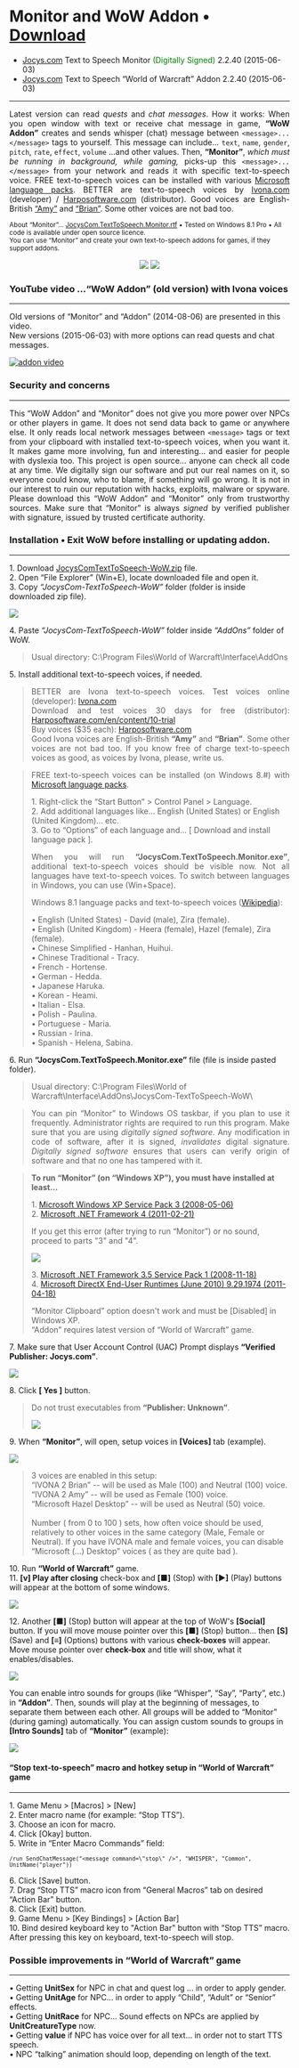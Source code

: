 # Monitor and WoW Addon • [Download](http://www.jocys.com/Files/Software/JocysCom-TextToSpeech-WoW.zip)

 * <a target="_blank" href="http://www.jocys.com">Jocys.com</a> Text to Speech Monitor <font color="#008000">(Digitally Signed)</font> 2.2.40 (2015-06-03)
 * <a target="_blank" href="http://www.jocys.com">Jocys.com</a> Text to Speech “World of Warcraft” Addon 2.2.40 (2015-06-03)

<hr />

<p align="justify">Latest version can read <i>quests</i> and <i>chat messages</i>. How it works: When you open window with text or receive chat message in game, <b>“WoW Addon”</b> creates and sends whisper (chat) message between  <code>&lt;message&gt;...&lt;/message&gt;</code> tags to yourself. This message can include... <code>text</code>, <code>name</code>, <code>gender</code>, <code>pitch</code>, <code>rate</code>, <code>effect</code>, <code>volume</code> ...and other values. Then, <b>“Monitor”</b>, <i>which must be running in background, while gaming,</i> picks-up this <code>&lt;message&gt;...&lt;/message&gt;</code> from your network and reads it with specific text-to-speech voice. FREE text-to-speech voices can be installed with various <a target="_blank" href="http://windows.microsoft.com/en-us/windows/language-packs">Microsoft language packs</a>. BETTER are text-to-speech voices by <a target="_blank"  href="http://www.ivona.com">Ivona.com</a> (developer) / <a target="_blank"  href="http://harposoftware.com/en/content/10-trial">Harposoftware.com</a>&nbsp;(distributor). Good voices are English-British <a target="_blank"  href="http://harposoftware.com/en/content/10-trial">“Amy”</a> and <a href="http://harposoftware.com/en/content/10-trial">“Brian”</a>. Some other voices are not bad too.</p>

<sub>About “Monitor”... <a href="http://www.jocys.com/files/software/JocysCom.TextToSpeech.Monitor.rtf">JocysCom.TextToSpeech.Monitor.rtf</a> • Tested on Windows 8.1 Pro • All code is available under open source licence.</sub><br />
<sup>You can use “Monitor” and create your own text-to-speech addons for games, if they support addons.<sup>

<p style="text-align: center;"><a href="http://www.jocys.com/Files/Software/JocysCom_TTS_Monitor.png" target="_blank"><img src="http://www.jocys.com/Files/Software/JocysCom_TTS_Monitor_Small_2_2_35_1.png" /></a> <a href="http://www.jocys.com/Files/Software/JocysCom_TTS_WoW_Addon.png" target="_blank"><img src="http://www.jocys.com/Files/Software/JocysCom_TTS_WoW_Addon_Small_2_2_39.png" /></a></p>

### YouTube video ...“WoW Addon” (old version) with Ivona voices
<hr />

<p>Old versions of “Monitor” and “Addon” (2014-08-06) are presented in this video.<br />
New versions (2015-06-03) with more options can read quests and chat messages.</p>

[![addon video](http://img.youtube.com/vi/lhBGNJQvbUo/0.jpg)](http://www.youtube.com/watch?v=lhBGNJQvbUo)

### Security and concerns
<hr />

<p align="justify">This “WoW Addon” and “Monitor” does not give you more power over NPCs or other players in game. It does not send data back to game or anywhere else. It only reads local network messages between <code>&lt;message&gt;</code> tags or text from your clipboard with installed text-to-speech voices, when you want it. It makes game more involving, fun and interesting... and easier for people with dyslexia too. This project is open source... anyone can check all code at any time. We digitally sign our software and put our real names on it, so everyone could know, who to blame, if something will go wrong. It is not in our interest to ruin our reputation with hacks, exploits, malware or spyware. Please download this “WoW Addon” and “Monitor” only from trustworthy sources. Make sure that “Monitor” is always <i>signed</i> by verified publisher with signature, issued by trusted certificate authority.</p>

### Installation • Exit WoW before installing or updating addon.
<hr />

<p>1. Download <a href="http://www.jocys.com/Files/Software/JocysCom-TextToSpeech-WoW.zip">JocysComTextToSpeech-WoW.zip</a> file.<br />
2. Open “File Explorer” (Win+E), locate downloaded file and open it.<br />
3. Copy <i>“JocysCom-TextToSpeech-WoW”</i> folder (folder is inside downloaded zip file).</p>
<p><img src="http://www.jocys.com/Files/Software/Copy.png" /></p>
<p>4. Paste <i>“JocysCom-TextToSpeech-WoW”</i> folder inside <i>“AddOns”</i> folder of WoW.</p>
<blockquote>
<p>Usual directory: C:\Program Files\World of Warcraft\Interface\AddOns</p>
</blockquote>
<p>5. Install additional text-to-speech voices, if needed.</p>

<blockquote>
<p align="justify">BETTER are Ivona text-to-speech voices. Test voices online (developer): <a href="http://www.ivona.com" target="_blank">Ivona.com</a><br />
Download and test voices 30 days for free (distributor): <a href="http://harposoftware.com/en/content/10-trial" target="_blank">Harposoftware.com/en/content/10-trial</a><br />
Buy voices ($35 each): <a href="http://harposoftware.com/en" target="_blank">Harposoftware.com</a><br />
Good Ivona voices are English-British <b>“Amy”</b> and <b>“Brian”</b>. Some other voices are not bad too. If you know free of charge text-to-speech voices as good, as voices by Ivona, please, write us.</p>
</blockquote>

<blockquote>
<p align="justify">FREE text-to-speech voices can be installed (on Windows 8.#) with <a target="_blank"  href="http://windows.microsoft.com/en-us/windows/language-packs">Microsoft language packs</a>.</p>

<p>1. Right-click the “Start Button” > Control Panel > Language.<br />
 2. Add additional languages like... English (United States) or English (United Kingdom)... etc.<br />
 3. Go to “Options” of each language and... [ Download and install language pack ].</p>
 
<p align="justify">When you will run <b>“JocysCom.TextToSpeech.Monitor.exe”</b>, additional text-to-speech voices should be visible now. Not all languages have text-to-speech voices. To switch between languages in Windows, you can use (Win+Space).</p>

<p>Windows 8.1 language packs and text-to-speech voices (<a target="_blank"  href="http://en.wikipedia.org/wiki/Microsoft_text-to-speech_voices">Wikipedia</a>):</p>

<p>• English (United States) - David (male), Zira (female).<br />
• English (United Kingdom) - Heera (female), Hazel (female), Zira (female).<br />
• Chinese Simplified - Hanhan, Huihui.<br />
• Chinese Traditional - Tracy.<br />
• French - Hortense.<br />
• German - Hedda.<br />
• Japanese Haruka.<br />
• Korean - Heami.<br />
• Italian - Elsa.<br />
• Polish - Paulina.<br />
• Portuguese - Maria.<br />
• Russian - Irina.<br />
• Spanish - Helena, Sabina.</p>
</blockquote>

<p>6. Run <b>“JocysCom.TextToSpeech.Monitor.exe”</b> file (file is inside pasted folder).</p>

<blockquote>
<p>Usual directory: C:\Program Files\World of Warcraft\Interface\AddOns\JocysCom-TextToSpeech-WoW\</p>
</blockquote>

<blockquote>
<p align="justify">You can pin “Monitor” to Windows OS taskbar, if you plan to use it frequently. Administrator rights are required to run this program. Make sure that you are using <i>digitally signed software</i>. Any modification in code of software, after it is signed, <i>invalidates</i> digital signature. <i>Digitally signed software</i> ensures that users can verify origin of software and that no one has tampered with it.</p>
</blockquote>

<blockquote>
<p><b>To run “Monitor” (on “Windows XP”), you must have installed at least...</b></p>
<p>1. <a target="_blank"  href="http://www.microsoft.com/en-gb/download/details.aspx?id=24">Microsoft Windows XP Service Pack 3 (2008-05-06)</a><br />
2. <a target="_blank"  href="http://www.microsoft.com/en-gb/download/details.aspx?id=17851">Microsoft .NET Framework 4 (2011-02-21)</a></p>
<p>If you get this error (after trying to run “Monitor”) or no sound, proceed to parts "3" and "4".</p>
<p><img src="http://www.jocys.com/Files/Software/JocysCom_TTS_Monitor_Windows_XP_Exception_Error.png" /></p>
<p>3. <a target="_blank"  href="http://www.microsoft.com/en-us/download/details.aspx?id=22">Microsoft .NET Framework 3.5 Service Pack 1 (2008-11-18)</a><br />
4. <a target="_blank"  href="http://www.microsoft.com/en-gb/download/details.aspx?id=8109">Microsoft DirectX End-User Runtimes (June 2010) 9.29.1974 (2011-04-18)</a></p>
<p>“Monitor Clipboard” option doesn't work and must be [Disabled] in Windows XP.<br />
“Addon” requires latest version of “World of Warcraft” game.</blockquote>

<p>7. Make sure that User Account Control (UAC) Prompt displays <b>“Verified Publisher: Jocys.com”</b>.</p>

<p><img src="http://www.jocys.com/Files/Software/Monitor_Signed_UAC.png" /></p> 

<p>8. Click <b>[ Yes ]</b> button.</p>

<blockquote>
<p>Do not trust executables from <b>“Publisher: Unknown”</b>.</p>
<p><img src="http://www.jocys.com/Files/Website/Monitor_NonSigned_UAC.png" />
</blockquote>

<p>9. When <b>“Monitor”</b>, will open, setup voices in <b>[Voices]</b> tab (example).</p>

<p><a href="http://www.jocys.com/Files/Software/JocysCom_TTS_Monitor_Voices.png" target="_blank"><img src="http://www.jocys.com/Files/Software/JocysCom_TTS_Monitor_Voices_2_2_35.png" /></a></p>

<blockquote>
<p>3 voices are enabled in this setup:<br />
“IVONA 2 Brian” -- will be used as Male (100) and Neutral (100) voice.<br />
“IVONA 2 Amy” -- will be used as Female (100) voice.<br />
“Microsoft Hazel Desktop” -- will be used as Neutral (50) voice.<br />
<br />
Number ( from 0 to 100 ) sets, how often voice should be used, relatively to other voices in the same category (Male, Female or Neutral). If you have IVONA male and female voices, you can disable “Microsoft (...) Desktop” voices ( as they are quite bad ).</p>
</blockquote>

<p>10. Run <b>“World of Warcraft”</b> game.<br />
11. <b>[v] Play after closing</b> check-box and <b>[■]</b> (Stop) with <b>[►]</b> (Play) buttons will appear at the bottom of some windows.</p>

<p></a target="_blank" href="http://www.jocys.com/Files/Software/JocysCom_TTS_Monitor.png"><img src="http://www.jocys.com/Files/Software/JocysCom_TTS_WoW_Addon_Buttons_2_2_33.png" /></a></p>

<p>12. Another <b>[■]</b> (Stop) button will appear at the top of WoW's <b>[Social]</b> button. If you will move mouse pointer over this <b>[■]</b> (Stop) button... then <b>[S]</b> (Save) and <b>[≡]</b> (Options) buttons with various <b>check-boxes</b> will appear. Move mouse pointer over <b>check-box</b> and title will show, what it enables/disables.</p>

<p><img src="http://www.jocys.com/Files/Software/JocysCom_TTS_WoW_Addon_MiniFrame_2_2_39.png"/></p>

<p>You can enable intro sounds for groups (like “Whisper”, “Say”, “Party”, etc.) in <b>“Addon”</b>. Then, sounds will play at the beginning of messages, to separate them between each other. All groups will be added to “Monitor” (during gaming) automatically. You can assign custom sounds to groups in <b>[Intro Sounds]</b> tab of <b>“Monitor”</b> (example):</p>

<p><img src="http://www.jocys.com/Files/Software/JocysCom_TTS_Monitor_IntroSounds_2_2_35.png"/></p>

#### “Stop text-to-speech” macro and hotkey setup in “World of Warcraft” game
<hr />

<p>1. Game Menu > [Macros] > [New]<br />
2. Enter macro name (for example: “Stop TTS”).<br />
3. Choose an icon for macro.<br />
4. Click [Okay] button.<br />
5. Write in “Enter Macro Commands” field:</p>
<p><sup><code>/run SendChatMessage("&lt;message command=\"stop\" /&gt;", "WHISPER", "Common", UnitName("player"))</code><sup></p>
<p>6. Click [Save] button.<br />
7. Drag “Stop TTS” macro icon from “General Macros” tab on desired “Action Bar” button.<br />
8. Click [Exit] button.<br />
9. Game Menu > [Key Bindings] > [Action Bar]<br />
10. Bind desired keyboard key to "Action Bar" button with “Stop TTS” macro. After pressing this key on keyboard, text-to-speech will stop.</p>

### Possible improvements in “World of Warcraft” game
<hr />

<p>• Getting <b>UnitSex</b> for NPC in chat and quest log ... in order to apply gender.<br />
• Getting <b>UnitAge</b> for NPC... in order to apply “Child", “Adult” or “Senior” effects.<br />
• Getting <b>UnitRace</b> for NPC... Sound effects on NPCs are applied by <b>UnitCreatureType</b> now.<br />
• Getting <b>value</b> if NPC has voice over for all text... in order not to start TTS speech.<br />
• NPC “talking” animation should loop, depending on length of the text.</p>
